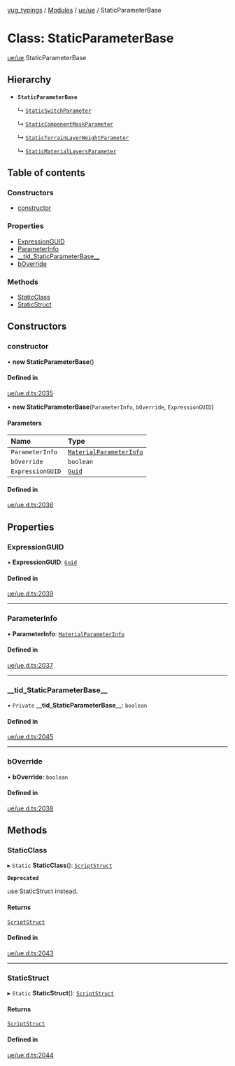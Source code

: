 [yug_typings](../README.md) / [Modules](../modules.md) / [ue/ue](../modules/ue_ue.md) / StaticParameterBase

# Class: StaticParameterBase

[ue/ue](../modules/ue_ue.md).StaticParameterBase

## Hierarchy

- **`StaticParameterBase`**

  ↳ [`StaticSwitchParameter`](ue_ue.StaticSwitchParameter.md)

  ↳ [`StaticComponentMaskParameter`](ue_ue.StaticComponentMaskParameter.md)

  ↳ [`StaticTerrainLayerWeightParameter`](ue_ue.StaticTerrainLayerWeightParameter.md)

  ↳ [`StaticMaterialLayersParameter`](ue_ue.StaticMaterialLayersParameter.md)

## Table of contents

### Constructors

- [constructor](ue_ue.StaticParameterBase.md#constructor)

### Properties

- [ExpressionGUID](ue_ue.StaticParameterBase.md#expressionguid)
- [ParameterInfo](ue_ue.StaticParameterBase.md#parameterinfo)
- [\_\_tid\_StaticParameterBase\_\_](ue_ue.StaticParameterBase.md#__tid_staticparameterbase__)
- [bOverride](ue_ue.StaticParameterBase.md#boverride)

### Methods

- [StaticClass](ue_ue.StaticParameterBase.md#staticclass)
- [StaticStruct](ue_ue.StaticParameterBase.md#staticstruct)

## Constructors

### constructor

• **new StaticParameterBase**()

#### Defined in

[ue/ue.d.ts:2035](https://github.com/YugMetaverse/yug_typings/blob/b7d9b19/ue/ue.d.ts#L2035)

• **new StaticParameterBase**(`ParameterInfo`, `bOverride`, `ExpressionGUID`)

#### Parameters

| Name | Type |
| :------ | :------ |
| `ParameterInfo` | [`MaterialParameterInfo`](ue_ue.MaterialParameterInfo.md) |
| `bOverride` | `boolean` |
| `ExpressionGUID` | [`Guid`](ue_ue_s.Guid.md) |

#### Defined in

[ue/ue.d.ts:2036](https://github.com/YugMetaverse/yug_typings/blob/b7d9b19/ue/ue.d.ts#L2036)

## Properties

### ExpressionGUID

• **ExpressionGUID**: [`Guid`](ue_ue_s.Guid.md)

#### Defined in

[ue/ue.d.ts:2039](https://github.com/YugMetaverse/yug_typings/blob/b7d9b19/ue/ue.d.ts#L2039)

___

### ParameterInfo

• **ParameterInfo**: [`MaterialParameterInfo`](ue_ue.MaterialParameterInfo.md)

#### Defined in

[ue/ue.d.ts:2037](https://github.com/YugMetaverse/yug_typings/blob/b7d9b19/ue/ue.d.ts#L2037)

___

### \_\_tid\_StaticParameterBase\_\_

• `Private` **\_\_tid\_StaticParameterBase\_\_**: `boolean`

#### Defined in

[ue/ue.d.ts:2045](https://github.com/YugMetaverse/yug_typings/blob/b7d9b19/ue/ue.d.ts#L2045)

___

### bOverride

• **bOverride**: `boolean`

#### Defined in

[ue/ue.d.ts:2038](https://github.com/YugMetaverse/yug_typings/blob/b7d9b19/ue/ue.d.ts#L2038)

## Methods

### StaticClass

▸ `Static` **StaticClass**(): [`ScriptStruct`](ue_ue.ScriptStruct.md)

**`Deprecated`**

use StaticStruct instead.

#### Returns

[`ScriptStruct`](ue_ue.ScriptStruct.md)

#### Defined in

[ue/ue.d.ts:2043](https://github.com/YugMetaverse/yug_typings/blob/b7d9b19/ue/ue.d.ts#L2043)

___

### StaticStruct

▸ `Static` **StaticStruct**(): [`ScriptStruct`](ue_ue.ScriptStruct.md)

#### Returns

[`ScriptStruct`](ue_ue.ScriptStruct.md)

#### Defined in

[ue/ue.d.ts:2044](https://github.com/YugMetaverse/yug_typings/blob/b7d9b19/ue/ue.d.ts#L2044)
